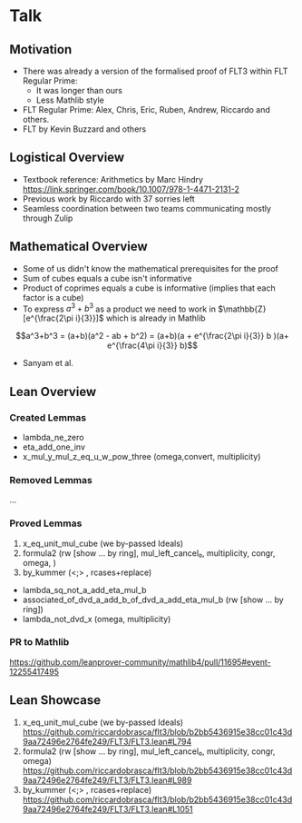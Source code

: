 # Talk

## Motivation

- There was already a version of the formalised proof of FLT3 within FLT Regular Prime:
    - It was longer than ours
    - Less Mathlib style
- FLT Regular Prime: Alex, Chris, Eric, Ruben, Andrew, Riccardo and others.
- FLT by Kevin Buzzard and others


## Logistical Overview

- Textbook reference: Arithmetics by Marc Hindry https://link.springer.com/book/10.1007/978-1-4471-2131-2
- Previous work by Riccardo with 37 sorries left
- Seamless coordination between two teams communicating mostly through Zulip

## Mathematical Overview

- Some of us didn't know the mathematical prerequisites for the proof
- Sum of cubes equals a cube isn't informative
- Product of coprimes equals a cube is informative (implies that each factor is a cube)
- To express $a^3 + b^3$ as a product we need to work in $\mathbb{Z}[e^{\frac{2\pi i}{3}}]$ which is already in Mathlib

$$a^3+b^3 = (a+b)(a^2 - ab + b^2)
          = (a+b)(a + e^{\frac{2\pi i}{3}} b )(a+ e^{\frac{4\pi i}{3}} b)$$

- Sanyam et al.

## Lean Overview

### Created Lemmas

- lambda_ne_zero
- eta_add_one_inv
- x_mul_y_mul_z_eq_u_w_pow_three (omega,convert, multiplicity)

### Removed Lemmas
...
### Proved Lemmas

1. x_eq_unit_mul_cube (we by-passed Ideals)
2. formula2 (rw [show ... by ring], mul_left_cancel₀, multiplicity, congr, omega, )
3. by_kummer (<;> , rcases+replace)


- lambda_sq_not_a_add_eta_mul_b
- associated_of_dvd_a_add_b_of_dvd_a_add_eta_mul_b (rw [show ... by ring])
- lambda_not_dvd_x (omega, multiplicity)

### PR to Mathlib

https://github.com/leanprover-community/mathlib4/pull/11695#event-12255417495

## Lean Showcase

1. x_eq_unit_mul_cube (we by-passed Ideals) https://github.com/riccardobrasca/flt3/blob/b2bb5436915e38cc01c43d9aa72496e2764fe249/FLT3/FLT3.lean#L794
2. formula2 (rw [show ... by ring], mul_left_cancel₀, multiplicity, congr, omega) https://github.com/riccardobrasca/flt3/blob/b2bb5436915e38cc01c43d9aa72496e2764fe249/FLT3/FLT3.lean#L989
3. by_kummer (<;> , rcases+replace) https://github.com/riccardobrasca/flt3/blob/b2bb5436915e38cc01c43d9aa72496e2764fe249/FLT3/FLT3.lean#L1051